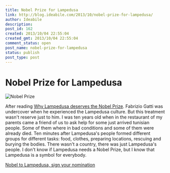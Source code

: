 ```yaml
---
title: Nobel Prize for Lampedusa
link: http://blog.ideabile.com/2013/10/nobel-prize-for-lampedusa/
author: Ideabile
description: 
post_id: 162
created: 2013/10/04 22:55:04
created_gmt: 2013/10/04 22:55:04
comment_status: open
post_name: nobel-prize-for-lampedusa
status: publish
post_type: post
---
```


# Nobel Prize for Lampedusa

![Nobel Prize](/wp-content/uploads/2013/10/nobel.png)

After reading [Why Lampedusa deserves the Nobel Prize](http://http://gatti.blogautore.espresso.repubblica.it/2013/10/04/why-lampedusa-deserves-the-nobel-prize/). Fabrizio Gatti was undercover when he experienced the Lampedusa culture. But this treatment wasn't reserve just to him. I was ten years old when in the restaurant of my parents came a friend of us to ask help for some just arrived tunisian people. Some of them where in bad conditions and some of them were already died. Ten minutes after Lampedusa's people formed different groups for different tasks: food, clothes, preparing locations, rescuing and burying the bodies. There wasn't a country, there was just Lampedusa's people. I don't know if Lampedusa needs a Nobel Prize, but I know that Lampedusa is a symbol for everybody. 

[Nobel to Lampedusa, sign your nomination](http://temi.repubblica.it/espresso-appelli/nobel-to-lampedusa-sign-your-nomination/)
